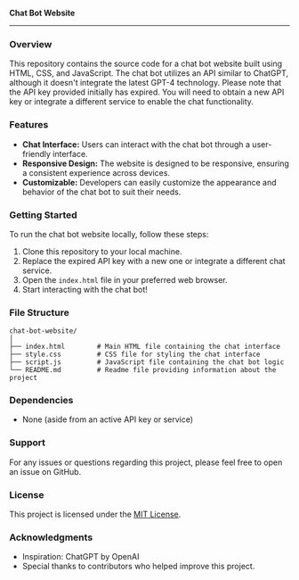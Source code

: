 **Chat Bot Website**

---

### Overview

This repository contains the source code for a chat bot website built using HTML, CSS, and JavaScript. The chat bot utilizes an API similar to ChatGPT, although it doesn't integrate the latest GPT-4 technology. Please note that the API key provided initially has expired. You will need to obtain a new API key or integrate a different service to enable the chat functionality.

### Features

- **Chat Interface:** Users can interact with the chat bot through a user-friendly interface.
- **Responsive Design:** The website is designed to be responsive, ensuring a consistent experience across devices.
- **Customizable:** Developers can easily customize the appearance and behavior of the chat bot to suit their needs.

### Getting Started

To run the chat bot website locally, follow these steps:

1. Clone this repository to your local machine.
2. Replace the expired API key with a new one or integrate a different chat service.
3. Open the `index.html` file in your preferred web browser.
4. Start interacting with the chat bot!

### File Structure

```
chat-bot-website/
│
├── index.html        # Main HTML file containing the chat interface
├── style.css         # CSS file for styling the chat interface
├── script.js         # JavaScript file containing the chat bot logic
└── README.md         # Readme file providing information about the project
```

### Dependencies

- None (aside from an active API key or service)

### Support

For any issues or questions regarding this project, please feel free to open an issue on GitHub.

### License

This project is licensed under the [MIT License](LICENSE).

### Acknowledgments

- Inspiration: ChatGPT by OpenAI
- Special thanks to contributors who helped improve this project.
